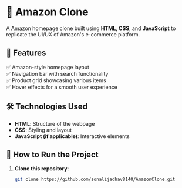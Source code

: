# 🛒 Amazon Clone

A  Amazon homepage clone built using **HTML, CSS**, and **JavaScript** to replicate the UI/UX of Amazon's e-commerce platform.

## 🌟 Features
✅ Amazon-style homepage layout  
✅ Navigation bar with search functionality  
✅ Product grid showcasing various items  
✅ Hover effects for a smooth user experience  

## 🛠️ Technologies Used
- **HTML**: Structure of the webpage  
- **CSS**: Styling and layout  
- **JavaScript (if applicable)**: Interactive elements  


## 🚀 How to Run the Project
1. **Clone this repository**:  
   ```bash
   git clone https://github.com/sonalijadhav8140/AmazonClone.git

 
